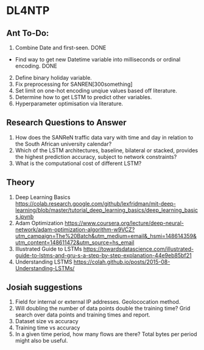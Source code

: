 # DL4NTP
## Ant To-Do:
1. Combine Date and first-seen. DONE
- Find way to get new Datetime variable into milliseconds or ordinal encoding. DONE
2. Define binary holiday variable. 
3. Fix preprocessing for SANREN[300something]
4. Set limit on one-hot encoding unqiue values based off literature.
5. Determine how to get LSTM to predict other variables. 
6. Hyperparameter optimisation via literature.

## Research Questions to Answer
1. How does the SANReN traffic data vary with time
and day in relation to the South African university
calendar?
2. Which of the LSTM architectures, baseline, bilateral
or stacked, provides the highest prediction accuracy,
subject to network constraints?
3. What is the computational cost of different LSTM?

## Theory
1. Deep Learning Basics https://colab.research.google.com/github/lexfridman/mit-deep-learning/blob/master/tutorial_deep_learning_basics/deep_learning_basics.ipynb
2. Adam Optimization https://www.coursera.org/lecture/deep-neural-network/adam-optimization-algorithm-w9VCZ?utm_campaign=The%20Batch&utm_medium=email&_hsmi=148614359&utm_content=148611472&utm_source=hs_email
3. Illustrated Guide to LSTMs https://towardsdatascience.com/illustrated-guide-to-lstms-and-gru-s-a-step-by-step-explanation-44e9eb85bf21
4. Understanding LSTMS https://colah.github.io/posts/2015-08-Understanding-LSTMs/

## Josiah suggestions
1. Field for internal or external IP addresses. Geolococation method. 
2. Will doubling the number of data points double the training time? Grid search over data points and training times and report.
3. Dataset size vs accuracy 
4. Training time vs accuracy
5. In a given time period, how many flows are there? Total bytes per period might also be useful. 